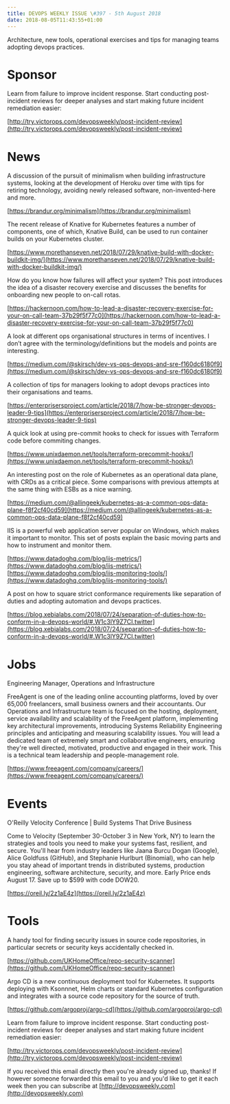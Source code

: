 ```yaml
---
title: DEVOPS WEEKLY ISSUE \#397 - 5th August 2018 
date: 2018-08-05T11:43:55+01:00
---
```


Architecture, new tools, operational exercises and tips for managing teams adopting devops practices.


Sponsor
======

Learn from failure to improve incident response. Start conducting post-incident reviews for deeper analyses and start making future incident remediation easier:

[http://try.victorops.com/devopsweekly/post-incident-review](http://try.victorops.com/devopsweekly/post-incident-review)


News
====

A discussion of the pursuit of minimalism when building infrastructure systems, looking at the development of Heroku over time with tips for retiring technology, avoiding newly released software, non-invented-here and more.

[https://brandur.org/minimalism](https://brandur.org/minimalism)


The recent release of Knative for Kubernetes features a number of components, one of which, Knative Build, can be used to run container builds on your Kubernetes cluster.

[https://www.morethanseven.net/2018/07/29/knative-build-with-docker-buildkit-img/](https://www.morethanseven.net/2018/07/29/knative-build-with-docker-buildkit-img/)


How do you know how failures will affect your system? This post introduces the idea of a disaster recovery exercise and discusses the benefits for onboarding new people to on-call rotas.

[https://hackernoon.com/how-to-lead-a-disaster-recovery-exercise-for-your-on-call-team-37b29f5f77c0](https://hackernoon.com/how-to-lead-a-disaster-recovery-exercise-for-your-on-call-team-37b29f5f77c0)


A look at different ops organisational structures in terms of incentives. I don’t agree with the terminology/definitions but the models and points are interesting.

[https://medium.com/@skirsch/dev-vs-ops-devops-and-sre-f160dc6180f9](https://medium.com/@skirsch/dev-vs-ops-devops-and-sre-f160dc6180f9)


A collection of tips for managers looking to adopt devops practices into their organisations and teams.

[https://enterprisersproject.com/article/2018/7/how-be-stronger-devops-leader-9-tips](https://enterprisersproject.com/article/2018/7/how-be-stronger-devops-leader-9-tips)


A quick look at using pre-commit hooks to check for issues with Terraform code before commiting changes.

[https://www.unixdaemon.net/tools/terraform-precommit-hooks/](https://www.unixdaemon.net/tools/terraform-precommit-hooks/)


An interesting post on the role of Kubernetes as an operational data plane, with CRDs as a critical piece. Some comparisons with previous attempts at the same thing with ESBs as a nice warning.

[https://medium.com/@allingeek/kubernetes-as-a-common-ops-data-plane-f8f2cf40cd59](https://medium.com/@allingeek/kubernetes-as-a-common-ops-data-plane-f8f2cf40cd59)


IIS is a powerful web application server popular on Windows, which makes it important to monitor. This set of posts explain the basic moving parts and how to instrument and monitor them.

[https://www.datadoghq.com/blog/iis-metrics/](https://www.datadoghq.com/blog/iis-metrics/)
[https://www.datadoghq.com/blog/iis-monitoring-tools/](https://www.datadoghq.com/blog/iis-monitoring-tools/)


A post on how to square strict conformance requirements like separation of duties and adopting automation and devops practices.

[https://blog.xebialabs.com/2018/07/24/separation-of-duties-how-to-conform-in-a-devops-world/#.W1c3lY9Z7CI.twitter](https://blog.xebialabs.com/2018/07/24/separation-of-duties-how-to-conform-in-a-devops-world/#.W1c3lY9Z7CI.twitter)


Jobs
====

Engineering Manager, Operations and Infrastructure

FreeAgent is one of the leading online accounting platforms, loved by over 65,000 freelancers, small business owners and their accountants. Our Operations and Infrastructure team is focused on the hosting, deployment, service availability and scalability of the FreeAgent platform, implementing key architectural improvements, introducing Systems Reliability Engineering principles and anticipating and measuring scalability issues. You will lead a dedicated team of extremely smart and collaborative engineers, ensuring they're well directed, motivated, productive and engaged in their work. This is a technical team leadership and people-management role.

[https://www.freeagent.com/company/careers/](https://www.freeagent.com/company/careers/)


Events
======

O'Reilly Velocity Conference | Build Systems That Drive Business

Come to Velocity (September 30-October 3 in New York, NY) to learn the strategies and tools you need to make your systems fast, resilient, and secure. You'll hear from industry leaders like Jaana Burcu Dogan (Google), Alice Goldfuss (GitHub), and Stephanie Hurlburt (Binomial), who can help you stay ahead of important trends in distributed systems, production engineering, software architecture, security, and more. Early Price ends August 17. Save up to $599 with code DOW20.

[https://oreil.ly/2z1aE4z](https://oreil.ly/2z1aE4z)


Tools
====

A handy tool for finding security issues in source code repositories, in particular secrets or security keys accidentally checked in.

[https://github.com/UKHomeOffice/repo-security-scanner](https://github.com/UKHomeOffice/repo-security-scanner)


Argo CD is a new continuous deployment tool for Kubernetes. It supports deploying with Ksonnnet, Helm charts or standard Kubernetes configuration and integrates with a source code repository for the source of truth.

[https://github.com/argoproj/argo-cd](https://github.com/argoproj/argo-cd)



Learn from failure to improve incident response. Start conducting post-incident reviews for deeper analyses and start making future incident remediation easier:

[http://try.victorops.com/devopsweekly/post-incident-review](http://try.victorops.com/devopsweekly/post-incident-review)



If you received this email directly then you're already signed up, thanks! If however someone forwarded this email to you and you'd like to get it each week then you can subscribe at [http://devopsweekly.com](http://devopsweekly.com)

